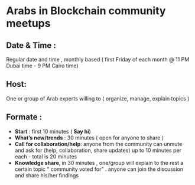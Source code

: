 # Arabs in Blockchain community meetups 

## Date & Time : 
Regular date and time , monthly based ( first Friday of each month @ 11 PM Dubai time  - 9 PM Cairo time)
## Host: 
One or group of Arab experts willing to ( organize, manage, explain topics )
## Formate :

- **Start** : first 10 minutes ( **Say hi**)
- **What’s new/trends** : 30 minutes ( open for anyone to share )
- **Call for collaboration/help**: anyone from the community can unmute and ask for (help, collaboration, share updates) up to  10 minutes per each - total is 20 minutes 
- **Knowledge share**, in 30 minutes , one/group will explain to the rest a certain topic “ community voted for” . anyone can join the discussion and share his/her findings 

  

